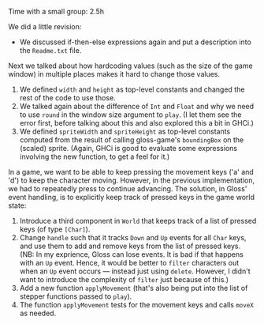 Time with a small group: 2.5h

We did a little revision:

 * We discussed if-then-else expressions again and put a description into the `Readme.txt` file.

Next we talked about how hardcoding values (such as the size of the game window) in multiple places makes it hard to change those values.

 1. We defined `width` and `height` as top-level constants and changed the rest of the code to use those.
 2. We talked again about the difference of `Int` and `Float` and why we need to use `round` in the window size argument to `play`. (I let them see the error first, before talking about this and also explored this a bit in GHCi.)
 3. We defined `spriteWidth` and `spriteHeight` as top-level constants computed from the result of calling gloss-game's `boundingBox` on the (scaled) sprite. (Again, GHCi is good to evaluate some expressions involving the new function, to get a feel for it.)

In a game, we want to be able to keep pressing the movement keys ('a' and 'd') to keep the character moving. However, in the previous implementation, we had to repeatedly press to continue advancing. The solution, in Gloss' event handling, is to explicitly keep track of pressed keys in the game world state:

 1. Introduce a third component in `World` that keeps track of a list of pressed keys (of type `[Char]`).
 2. Change `handle` such that it tracks `Down` and `Up` events for all `Char` keys, and use them to add and remove keys from the list of pressed keys. (NB: In my exprience, Gloss can lose events. It is bad if that happens with an `Up` event. Hence, it would be better to `filter` characters out when an `Up` event occurs — instead just using `delete`. However, I didn't want to introduce the complexity of `filter` just because of this.)
 3. Add a new function `applyMovement` (that's also being put into the list of stepper functions passed to `play`).
 4. The function `applyMovement` tests for the movement keys and calls `moveX` as needed.
